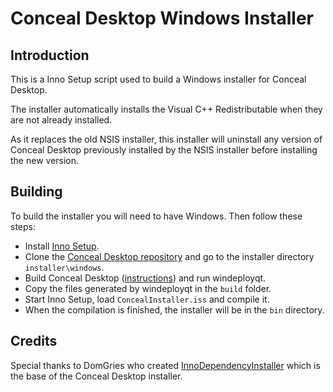 # Conceal Desktop Windows Installer

## Introduction
This is a Inno Setup script used to build a Windows installer for Conceal Desktop.

The installer automatically installs the Visual C++ Redistributable when they are not already installed.

As it replaces the old NSIS installer, this installer will uninstall any version of Conceal Desktop previously installed by the NSIS installer before installing the new version.

## Building
To build the installer you will need to have Windows.
Then follow these steps:
- Install [Inno Setup](https://jrsoftware.org/isdl.php).
- Clone the [Conceal Desktop repository](https://github.com/ConcealNetwork/conceal-desktop) and go to the installer directory `installer\windows`.
- Build Conceal Desktop ([instructions](https://github.com/ConcealNetwork/conceal-desktop#windows-10)) and run windeployqt.
- Copy the files generated by windeployqt in the `build` folder.
- Start Inno Setup, load `ConcealInstaller.iss` and compile it.
- When the compilation is finished, the installer will be in the `bin` directory.


## Credits
Special thanks to DomGries who created [InnoDependencyInstaller](https://github.com/DomGries/InnoDependencyInstaller) which is the base of the Conceal Desktop installer.